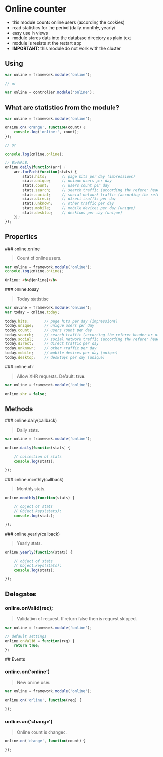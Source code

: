 # Online counter

- this module counts online users (according the cookies)
- read statistics for the period (daily, monthly, yearly)
- easy use in views
- module stores data into the database directory as plain text
- module is resists at the restart app
- __IMPORTANT:__ this module do not work with the cluster

## Using

```js
var online = framework.module('online');

// or

var online = controller.module('online');
```

## What are statistics from the module?

```js
var online = framework.module('online');

online.on('change', function(count) {
    console.log('online:', count);
});

// or

console.log(online.online);

// EXAMPLE:
online.daily(function(arr) {
    arr.forEach(function(stats) {
        stats.hits;       // page hits per day (impressions)
        stats.unique;     // unique users per day
        stats.count;      // users count per day
        stats.search;     // search traffic (according the referer header or utm_medium param) per day
        stats.social;     // social network traffic (according the referer header or utm_medium param) per day
        stats.direct;     // direct traffic per day
        stats.unknown;    // other traffic per day
        stats.mobile;     // mobile devices per day (unique)
        stats.desktop;    // desktops per day (unique)
    });
});
```

## Properties

### online.online

> Count of online users.

```js
var online = framework.module('online');
console.log(online.online);
```

```html
Online: <b>@{online}</b>
```

### online.today

> Today statistisc.

```js
var online = framework.module('online');
var today = online.today;

today.hits;       // page hits per day (impressions)
today.unique;     // unique users per day
today.count;      // users count per day
today.search;     // search traffic (according the referer header or utm_medium param) per day
today.social;     // social network traffic (according the referer header or utm_medium param) per day
today.direct;     // direct traffic per day
today.unknown;    // other traffic per day
today.mobile;     // mobile devices per day (unique)
today.desktop;    // desktops per day (unique)
```

### online.xhr

> Allow XHR requests. Default: __true__.

```js
var online = framework.module('online');

online.xhr = false;
```

## Methods

### online.daily(callback)

> Daily stats.

```js
var online = framework.module('online');

online.daily(function(stats) {
	
	// collection of stats
	console.log(stats);

});

```

### online.monthly(callback)

> Monthly stats.

```js
online.monthly(function(stats) {
	
	// object of stats
	// Object.keys(stats);
	console.log(stats);

});
```

### online.yearly(callback)

> Yearly stats.

```js
online.yearly(function(stats) {
	
	// object of stats
	// Object.keys(stats);
	console.log(stats);

});
```

## Delegates

### online.onValid(req);

> Validation of request. If return false then is request skipped.

```js
var online = framework.module('online');

// default settings
online.onValid = function(req) {
	return true;
};
```

## Events

### online.on('online')

> New online user.

```js
var online = framework.module('online');

online.on('online', function(req) {
	
});
```

### online.on('change')

> Online count is changed.

```js
online.on('change', function(count) {

});
```
